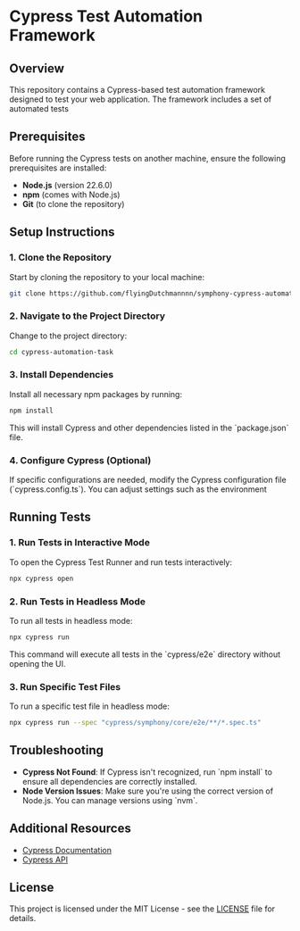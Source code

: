 # Cypress Test Automation Framework

## Overview

This repository contains a Cypress-based test automation framework designed to test your web application. The framework includes a set of automated tests

## Prerequisites

Before running the Cypress tests on another machine, ensure the following prerequisites are installed:

- **Node.js** (version 22.6.0)
- **npm** (comes with Node.js)
- **Git** (to clone the repository)

## Setup Instructions

### 1. Clone the Repository

Start by cloning the repository to your local machine:

```bash
git clone https://github.com/flyingDutchmannnn/symphony-cypress-automation.git
```

### 2. Navigate to the Project Directory

Change to the project directory:

```bash
cd cypress-automation-task
```

### 3. Install Dependencies

Install all necessary npm packages by running:

```bash
npm install
```

This will install Cypress and other dependencies listed in the \`package.json\` file.

### 4. Configure Cypress (Optional)

If specific configurations are needed, modify the Cypress configuration file (\`cypress.config.ts\`). You can adjust settings such as the environment

## Running Tests

### 1. Run Tests in Interactive Mode

To open the Cypress Test Runner and run tests interactively:

```bash
npx cypress open
```

### 2. Run Tests in Headless Mode

To run all tests in headless mode:

```bash
npx cypress run
```

This command will execute all tests in the \`cypress/e2e\` directory without opening the UI.

### 3. Run Specific Test Files

To run a specific test file in headless mode:

```bash
npx cypress run --spec "cypress/symphony/core/e2e/**/*.spec.ts"
```

## Troubleshooting

- **Cypress Not Found**: If Cypress isn't recognized, run \`npm install\` to ensure all dependencies are correctly installed.
- **Node Version Issues**: Make sure you're using the correct version of Node.js. You can manage versions using \`nvm\`.

## Additional Resources

- [Cypress Documentation](https://docs.cypress.io/guides/overview/why-cypress)
- [Cypress API](https://docs.cypress.io/api/api/table-of-contents)

## License

This project is licensed under the MIT License - see the [LICENSE](LICENSE) file for details.
